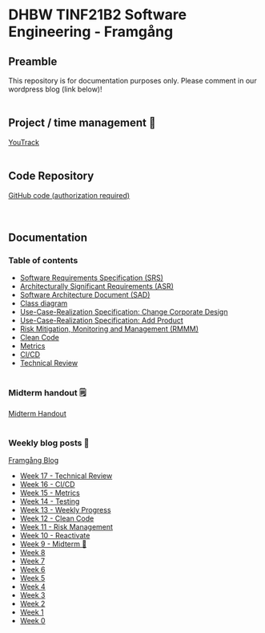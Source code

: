 # DHBW TINF21B2 Software Engineering - Framgång
## Preamble
This repository is for documentation purposes only. Please comment in our wordpress blog (link below)!
&nbsp;  
&nbsp;

## Project / time management 📅
[YouTrack](https://jan-nie.youtrack.cloud/agiles/131-9/current)
&nbsp;  
&nbsp;

## Code Repository
[GitHub code (authorization required)](https://github.com/jan-nie/dhbw-software-engineering)  
&nbsp;  
&nbsp;

## Documentation

### Table of contents
- [Software Requirements Specification (SRS)](https://github.com/jan-nie/dhbw-framgang/blob/main/srs/SoftwareRequirementsSpecification.md)
- [Architecturally Significant Requirements (ASR)](https://github.com/jan-nie/dhbw-framgang/blob/main/asr/asr.md)
- [Software Architecture Document (SAD)](https://github.com/jan-nie/dhbw-framgang/blob/main/sad/SoftwareArchitectureDocument.md)
- [Class diagram](https://github.com/jan-nie/dhbw-framgang/blob/main/classes/classdiagram.md)
- [Use-Case-Realization Specification: Change Corporate Design](https://dhbwse.files.wordpress.com/2022/11/ucrs_corporatedesign.pdf)
- [Use-Case-Realization Specification: Add Product](https://dhbwse.files.wordpress.com/2022/11/ucrs_addproduct.pdf)
- [Risk Mitigation, Monitoring and Management (RMMM)](https://raw.githubusercontent.com/jan-nie/dhbw-framgang/main/rmmm/Risk%20Management.pdf)
- [Clean Code](https://github.com/jan-nie/dhbw-framgang/blob/main/cleancode/clean-code.md)
- [Metrics](https://github.com/jan-nie/dhbw-framgang/blob/main/metrics/metrics.md)
- [CI/CD](https://github.com/jan-nie/dhbw-framgang/blob/main/cicd/cicd.md)
- [Technical Review](https://github.com/jan-nie/dhbw-framgang/blob/main/technical/technical-review.md)
&nbsp;  
&nbsp;

### Midterm handout 🗒️
[Midterm Handout](https://github.com/jan-nie/dhbw-framgang/blob/main/Software%20Engineering%20Handout%20Midterm.pdf)
&nbsp;  
&nbsp;

### Weekly blog posts 📰
[Framgång Blog](https://dhbwse.wordpress.com/blog/)
- [Week 17 - Technical Review](https://dhbwse.wordpress.com/2023/05/30/week-17-technical-review-of-csv-export-function/)
- [Week 16 - CI/CD](https://dhbwse.wordpress.com/2023/05/17/week-16-ci-cd/)
- [Week 15 - Metrics](https://dhbwse.wordpress.com/2023/05/15/week-15-metrics/)
- [Week 14 - Testing](https://dhbwse.wordpress.com/2023/05/05/week-14-testing/)
- [Week 13 - Weekly Progress](https://dhbwse.wordpress.com/2023/05/02/week-13-weekly-progress/)
- [Week 12 - Clean Code](https://dhbwse.wordpress.com/2023/04/23/week-12-clean-code/)
- [Week 11 - Risk Management](https://dhbwse.wordpress.com/2023/04/14/week-11-risk-management/)
- [Week 10 - Reactivate](https://dhbwse.wordpress.com/2023/04/12/week-10-reactivation/)
- [Week 9 - Midterm 🎉](https://dhbwse.wordpress.com/2022/12/31/midterm/)
- [Week 8](https://dhbwse.wordpress.com/2022/12/06/week-8-sad/)
- [Week 7](https://dhbwse.wordpress.com/2022/11/29/week-7-asr-analysis/)
- [Week 6](https://dhbwse.wordpress.com/2022/11/22/week-6-live-demo-2/)
- [Week 5](https://dhbwse.wordpress.com/2022/11/15/week-5-live-demo/)
- [Week 4](https://dhbwse.wordpress.com/2022/11/04/week-4-classes/)
- [Week 3](https://dhbwse.wordpress.com/2022/11/01/week-3-activity-diagram-uml-sequence-diagram/)
- [Week 2](https://dhbwse.wordpress.com/2022/10/25/week-2-srs-is-finished/)
- [Week 1](https://dhbwse.wordpress.com/2022/10/18/week-1-youtrack-is-initialized/)
- [Week 0](https://dhbwse.wordpress.com/2022/10/07/project-scope/)

